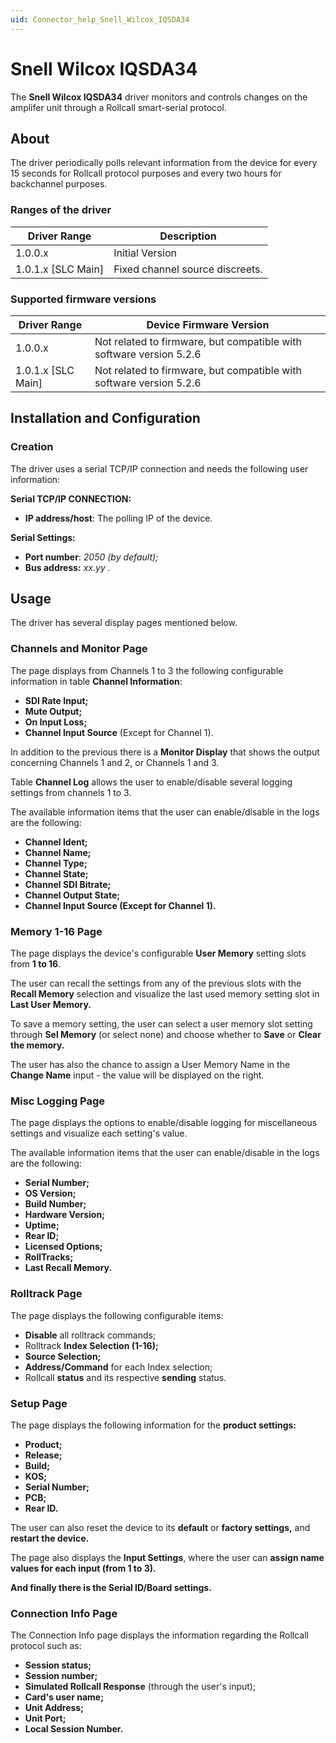 ```yaml
---
uid: Connector_help_Snell_Wilcox_IQSDA34
---
```


# Snell Wilcox IQSDA34

The **Snell Wilcox IQSDA34** driver monitors and controls changes on the amplifer unit through a Rollcall smart-serial protocol.

## About

The driver periodically polls relevant information from the device for every 15 seconds for Rollcall protocol purposes and every two hours for backchannel purposes.

### Ranges of the driver

| **Driver Range**     | **Description**                 |
|----------------------|---------------------------------|
| 1.0.0.x              | Initial Version                 |
| 1.0.1.x \[SLC Main\] | Fixed channel source discreets. |

### Supported firmware versions

| **Driver Range**     | **Device Firmware Version**                                         |
|----------------------|---------------------------------------------------------------------|
| 1.0.0.x              | Not related to firmware, but compatible with software version 5.2.6 |
| 1.0.1.x \[SLC Main\] | Not related to firmware, but compatible with software version 5.2.6 |

## Installation and Configuration

### Creation

The driver uses a serial TCP/IP connection and needs the following user information:

**Serial TCP/IP CONNECTION:**

- **IP address/host**: The polling IP of the device.

**Serial Settings:**

- **Port number**: *2050 (by default);*
- **Bus address:** *xx.yy .*

## Usage

The driver has several display pages mentioned below.

### Channels and Monitor Page

The page displays from Channels 1 to 3 the following configurable information in table **Channel Information**:

- **SDI Rate Input;**
- **Mute Output;**
- **On Input Loss;**
- **Channel Input Source** (Except for Channel 1).

In addition to the previous there is a **Monitor Display** that shows the output concerning Channels 1 and 2, or Channels 1 and 3.

Table **Channel Log** allows the user to enable/disable several logging settings from channels 1 to 3.

The available information items that the user can enable/disable in the logs are the following:

- **Channel Ident;**
- **Channel Name;**
- **Channel Type;**
- **Channel State;**
- **Channel SDI Bitrate;**
- **Channel Output State;**
- **Channel Input Source (Except for Channel 1).**

### Memory 1-16 Page

The page displays the device's configurable **User Memory** setting slots from **1 to 16**.

The user can recall the settings from any of the previous slots with the **Recall Memory** selection and visualize the last used memory setting slot in **Last User Memory.**

To save a memory setting, the user can select a user memory slot setting through **Sel Memory** (or select none) and choose whether to **Save** or **Clear the memory.**

The user has also the chance to assign a User Memory Name in the **Change Name** input - the value will be displayed on the right.

### Misc Logging Page

The page displays the options to enable/disable logging for miscellaneous settings and visualize each setting's value.

The available information items that the user can enable/disable in the logs are the following:

- **Serial Number;**
- **OS Version;**
- **Build Number;**
- **Hardware Version;**
- **Uptime;**
- **Rear ID;**
- **Licensed Options;**
- **RollTracks;**
- **Last Recall Memory.**

### Rolltrack Page

The page displays the following configurable items:

- **Disable** all rolltrack commands;
- Rolltrack **Index Selection (1-16);**
- **Source Selection;**
- **Address/Command** for each Index selection;
- Rollcall **status** and its respective **sending** status.

### Setup Page

The page displays the following information for the **product settings:**

- **Product;**
- **Release;**
- **Build;**
- **KOS;**
- **Serial Number;**
- **PCB;**
- **Rear ID.**

The user can also reset the device to its **default** or **factory settings,** and **restart the device.**

The page also displays the **Input Settings**, where the user can **assign name values for each input (from 1 to 3).**

**And finally there is the Serial ID/Board settings.**

### Connection Info Page

The Connection Info page displays the information regarding the Rollcall protocol such as:

- **Session status;**
- **Session number;**
- **Simulated Rollcall Response** (through the user's input);
- **Card's user name;**
- **Unit Address;**
- **Unit Port;**
- **Local Session Number.**
